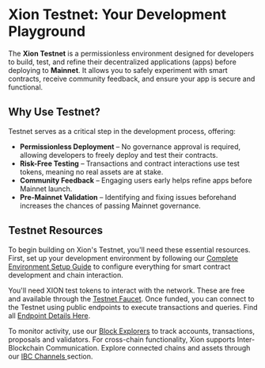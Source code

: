 # Xion Testnet: Your Development Playground

The **Xion Testnet** is a permissionless environment designed for developers to build, test, and refine their decentralized applications (apps) before deploying to **Mainnet**. It allows you to safely experiment with smart contracts, receive community feedback, and ensure your app is secure and functional.



## **Why Use Testnet?**

Testnet serves as a critical step in the development process, offering:

* **Permissionless Deployment** – No governance approval is required, allowing developers to freely deploy and test their contracts.
* **Risk-Free Testing** – Transactions and contract interactions use test tokens, meaning no real assets are at stake.
* **Community Feedback** – Engaging users early helps refine apps before Mainnet launch.
* **Pre-Mainnet Validation** – Identifying and fixing issues beforehand increases the chances of passing Mainnet governance.



## **Testnet Resources**

To begin building on Xion's Testnet, you'll need these essential resources. First, set up your development environment by following our [Complete Environment Setup Guide](https://docs.burnt.com/xion/developers/featured-guides/setup-local-environment) to configure everything for smart contract development and chain interaction.

You'll need XION test tokens to interact with the network. These are free and available through the [Testnet Faucet](https://docs.burnt.com/xion/developers/section-overview/xion-testnet). Once funded, you can connect to the Testnet using public endpoints to execute transactions and queries. Find all [Endpoint Details Here](https://docs.burnt.com/xion/developers/section-overview/public-endpoints-and-resources#testnet-2).

To monitor activity, use our [Block Explorers](https://docs.burnt.com/xion/developers/section-overview/block-explorers) to track accounts, transactions, proposals and validators. For cross-chain functionality, Xion supports Inter-Blockchain Communication. Explore connected chains and assets through our [IBC Channels ](https://docs.burnt.com/xion/developers/section-overview/ibc-denoms-on-xion-networks)section.
